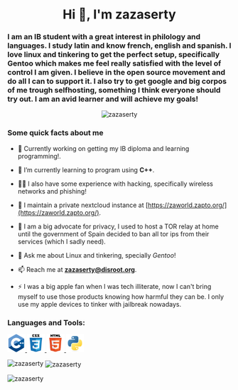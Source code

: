 <h1 align="center">Hi 👋, I'm zazaserty</h1>
<h3 align="left">I am an IB student with a great interest in philology and languages. I study latin and know french, english and spanish. I love linux and tinkering to get the perfect setup, specifically Gentoo which makes me feel really satisfied with the level of control I am given. I believe in the open source movement and do all I can to support it. I also try to get google and big corpos of me trough selfhosting, something I think everyone should try out. I am an avid learner and will achieve my goals!</h3>

<p align="center"> <img src="https://komarev.com/ghpvc/?username=zazaserty&label=Profile%20views&color=0e75b6&style=flat" alt="zazaserty" /> </p>

### Some quick facts about me

- 🔭 Currently working on getting my IB diploma and learning programming!.

- 🌱 I’m currently learning to program using **C++**.

- 👨‍💻 I also have some experience with hacking, specifically wireless networks and phishing!

- 📝 I maintain a private nextcloud instance at [https://zaworld.zapto.org/](https://zaworld.zapto.org/).

- 🤝 I am a big advocate for privacy, I used to host a TOR relay at home until the government of Spain decided to ban all tor ips from their services (which I sadly need).

- 💬 Ask me about Linux and tinkering, specially *Gentoo*!

- 📫 Reach me at **zazaserty@disroot.org**.

- ⚡ I was a big apple fan when I was tech illiterate, now I can't bring myself to use those products knowing how harmful they can be. I only use my apple devices to tinker with jailbreak nowadays.

<h3 align="left">Languages and Tools:</h3>
<p align="left"> <a href="https://www.w3schools.com/cpp/" target="_blank" rel="noreferrer"> <img src="https://raw.githubusercontent.com/devicons/devicon/master/icons/cplusplus/cplusplus-original.svg" alt="cplusplus" width="40" height="40"/> </a> <a href="https://www.w3schools.com/css/" target="_blank" rel="noreferrer"> <img src="https://raw.githubusercontent.com/devicons/devicon/master/icons/css3/css3-original-wordmark.svg" alt="css3" width="40" height="40"/> </a> <a href="https://www.w3.org/html/" target="_blank" rel="noreferrer"> <img src="https://raw.githubusercontent.com/devicons/devicon/master/icons/html5/html5-original-wordmark.svg" alt="html5" width="40" height="40"/> </a> <a href="https://www.python.org" target="_blank" rel="noreferrer"> <img src="https://raw.githubusercontent.com/devicons/devicon/master/icons/python/python-original.svg" alt="python" width="40" height="40"/> </a> </p>

<p><img align="left" src="https://github-readme-stats.vercel.app/api/top-langs?username=zazaserty&show_icons=true&locale=en&layout=compact" alt="zazaserty" /></p>

<p>&nbsp;<img align="center" src="https://github-readme-stats.vercel.app/api?username=zazaserty&show_icons=true&locale=en" alt="zazaserty" /></p>

<p><img align="center" src="https://github-readme-streak-stats.herokuapp.com/?user=zazaserty&" alt="zazaserty" /></p>

